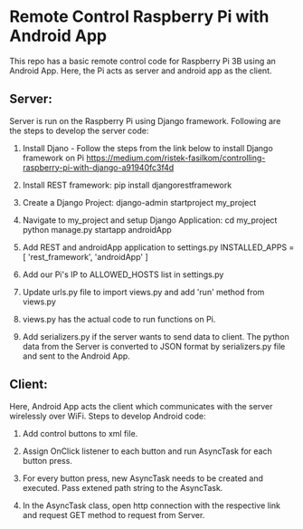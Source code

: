 # Remote Control Raspberry Pi with Android App

This repo has a basic remote control code for Raspberry Pi 3B using an Android App. Here, the Pi acts as server and android app as the client.

## Server:

Server is run on the Raspberry Pi using Django framework. Following are the steps to develop the server code:

1) Install Djano - Follow the steps from the link below to install Django framework on Pi
   https://medium.com/ristek-fasilkom/controlling-raspberry-pi-with-django-a91940fc3f4d
   
2) Install REST framework: pip install djangorestframework

3) Create a Django Project: django-admin startproject my_project

4) Navigate to my_project and setup Django Application: 
   cd my_project
   python manage.py startapp androidApp
   
5) Add REST and androidApp application to settings.py
   INSTALLED_APPS = [
   'rest_framework',
   'androidApp'
   ]
   
6) Add our Pi's IP to ALLOWED_HOSTS list in settings.py

7) Update urls.py file to import views.py and add 'run' method from views.py

8) views.py has the actual code to run functions on Pi.

9) Add serializers.py if the server wants to send data to client. The python data from the Server is converted to JSON format by serializers.py file and sent to the Android App.


## Client:

Here, Android App acts the client which communicates with the server wirelessly over WiFi. Steps to develop Android code:

1) Add control buttons to xml file.

2) Assign OnClick listener to each button and run AsyncTask for each button press.

3) For every button press, new AsyncTask needs to be created and executed. Pass extened path string to the AsyncTask.

4) In the AsyncTask class, open http connection with the respective link and request GET method to request from Server.





   
